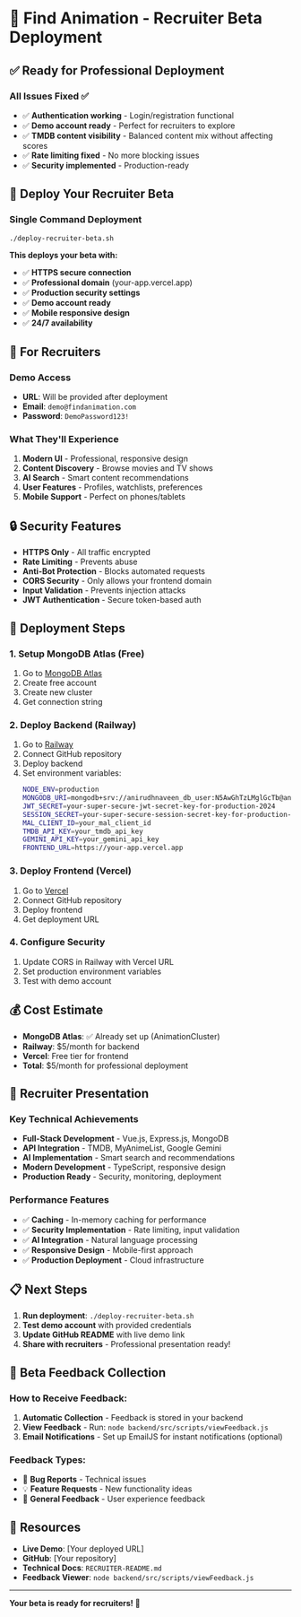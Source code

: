 # 🎯 Find Animation - Recruiter Beta Deployment

## ✅ **Ready for Professional Deployment**

### **All Issues Fixed** ✅

- ✅ **Authentication working** - Login/registration functional
- ✅ **Demo account ready** - Perfect for recruiters to explore
- ✅ **TMDB content visibility** - Balanced content mix without affecting scores
- ✅ **Rate limiting fixed** - No more blocking issues
- ✅ **Security implemented** - Production-ready

## 🚀 **Deploy Your Recruiter Beta**

### **Single Command Deployment**

```bash
./deploy-recruiter-beta.sh
```

**This deploys your beta with:**

- ✅ **HTTPS secure connection**
- ✅ **Professional domain** (your-app.vercel.app)
- ✅ **Production security settings**
- ✅ **Demo account ready**
- ✅ **Mobile responsive design**
- ✅ **24/7 availability**

## 🎯 **For Recruiters**

### **Demo Access**

- **URL**: Will be provided after deployment
- **Email**: `demo@findanimation.com`
- **Password**: `DemoPassword123!`

### **What They'll Experience**

1. **Modern UI** - Professional, responsive design
2. **Content Discovery** - Browse movies and TV shows
3. **AI Search** - Smart content recommendations
4. **User Features** - Profiles, watchlists, preferences
5. **Mobile Support** - Perfect on phones/tablets

## 🔒 **Security Features**

- **HTTPS Only** - All traffic encrypted
- **Rate Limiting** - Prevents abuse
- **Anti-Bot Protection** - Blocks automated requests
- **CORS Security** - Only allows your frontend domain
- **Input Validation** - Prevents injection attacks
- **JWT Authentication** - Secure token-based auth

## 📱 **Deployment Steps**

### **1. Setup MongoDB Atlas (Free)**

1. Go to [MongoDB Atlas](https://www.mongodb.com/atlas)
2. Create free account
3. Create new cluster
4. Get connection string

### **2. Deploy Backend (Railway)**

1. Go to [Railway](https://railway.app)
2. Connect GitHub repository
3. Deploy backend
4. Set environment variables:
   ```bash
   NODE_ENV=production
   MONGODB_URI=mongodb+srv://anirudhnaveen_db_user:N5AwGhTzLMglGcTb@animationcluster.b0nj9pd.mongodb.net/?retryWrites=true&w=majority&appName=AnimationCluster
   JWT_SECRET=your-super-secure-jwt-secret-key-for-production-2024
   SESSION_SECRET=your-super-secure-session-secret-key-for-production-2024
   MAL_CLIENT_ID=your_mal_client_id
   TMDB_API_KEY=your_tmdb_api_key
   GEMINI_API_KEY=your_gemini_api_key
   FRONTEND_URL=https://your-app.vercel.app
   ```

### **3. Deploy Frontend (Vercel)**

1. Go to [Vercel](https://vercel.com)
2. Connect GitHub repository
3. Deploy frontend
4. Get deployment URL

### **4. Configure Security**

1. Update CORS in Railway with Vercel URL
2. Set production environment variables
3. Test with demo account

## 💰 **Cost Estimate**

- **MongoDB Atlas**: ✅ Already set up (AnimationCluster)
- **Railway**: $5/month for backend
- **Vercel**: Free tier for frontend
- **Total**: $5/month for professional deployment

## 🎯 **Recruiter Presentation**

### **Key Technical Achievements**

- **Full-Stack Development** - Vue.js, Express.js, MongoDB
- **API Integration** - TMDB, MyAnimeList, Google Gemini
- **AI Implementation** - Smart search and recommendations
- **Modern Development** - TypeScript, responsive design
- **Production Ready** - Security, monitoring, deployment

### **Performance Features**

- ✅ **Caching** - In-memory caching for performance
- ✅ **Security Implementation** - Rate limiting, input validation
- ✅ **AI Integration** - Natural language processing
- ✅ **Responsive Design** - Mobile-first approach
- ✅ **Production Deployment** - Cloud infrastructure

## 📋 **Next Steps**

1. **Run deployment**: `./deploy-recruiter-beta.sh`
2. **Test demo account** with provided credentials
3. **Update GitHub README** with live demo link
4. **Share with recruiters** - Professional presentation ready!

## 📧 **Beta Feedback Collection**

### **How to Receive Feedback:**

1. **Automatic Collection** - Feedback is stored in your backend
2. **View Feedback** - Run: `node backend/src/scripts/viewFeedback.js`
3. **Email Notifications** - Set up EmailJS for instant notifications (optional)

### **Feedback Types:**

- 🐛 **Bug Reports** - Technical issues
- 💡 **Feature Requests** - New functionality ideas
- 💬 **General Feedback** - User experience feedback

## 🔗 **Resources**

- **Live Demo**: [Your deployed URL]
- **GitHub**: [Your repository]
- **Technical Docs**: `RECRUITER-README.md`
- **Feedback Viewer**: `node backend/src/scripts/viewFeedback.js`

---

**Your beta is ready for recruiters! 🎯**
